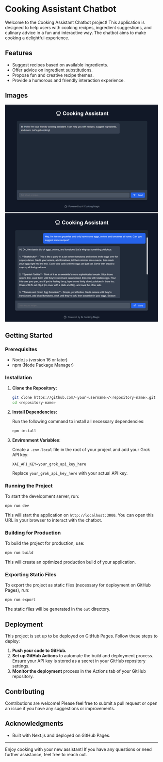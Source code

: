# Cooking Assistant Chatbot

Welcome to the Cooking Assistant Chatbot project! This application is designed to help users with cooking recipes, ingredient suggestions, and culinary advice in a fun and interactive way. The chatbot aims to make cooking a delightful experience.

## Features

- Suggest recipes based on available ingredients.
- Offer advice on ingredient substitutions.
- Propose fun and creative recipe themes.
- Provide a humorous and friendly interaction experience.

## Images

![Interface](public/images/Interface.png "Interface")
![Demo](public/images/demo.png "Demo")

## Getting Started

### Prerequisites

- Node.js (version 16 or later)
- npm (Node Package Manager)

### Installation

1. **Clone the Repository:**

   ```bash
   git clone https://github.com/<your-username>/<repository-name>.git
   cd <repository-name>
   ```

2. **Install Dependencies:**

   Run the following command to install all necessary dependencies:

   ```bash
   npm install
   ```

3. **Environment Variables:**

   Create a `.env.local` file in the root of your project and add your Grok API key:

   ```plaintext
   XAI_API_KEY=your_grok_api_key_here
   ```

   Replace `your_grok_api_key_here` with your actual API key.

### Running the Project

To start the development server, run:

```bash
npm run dev
```

This will start the application on `http://localhost:3000`. You can open this URL in your browser to interact with the chatbot.

### Building for Production

To build the project for production, use:

```bash
npm run build
```

This will create an optimized production build of your application.

### Exporting Static Files

To export the project as static files (necessary for deployment on GitHub Pages), run:

```bash
npm run export
```

The static files will be generated in the `out` directory.

## Deployment

This project is set up to be deployed on GitHub Pages. Follow these steps to deploy:

1. **Push your code to GitHub.**
2. **Set up GitHub Actions** to automate the build and deployment process. Ensure your API key is stored as a secret in your GitHub repository settings.
3. **Monitor the deployment** process in the Actions tab of your GitHub repository.

## Contributing

Contributions are welcome! Please feel free to submit a pull request or open an issue if you have any suggestions or improvements.

## Acknowledgments

- Built with Next.js and deployed on GitHub Pages.

---

Enjoy cooking with your new assistant! If you have any questions or need further assistance, feel free to reach out.